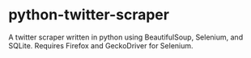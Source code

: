 # python-twitter-scraper
A twitter scraper written in python using BeautifulSoup, Selenium, and SQLite.
Requires Firefox and GeckoDriver for Selenium.
